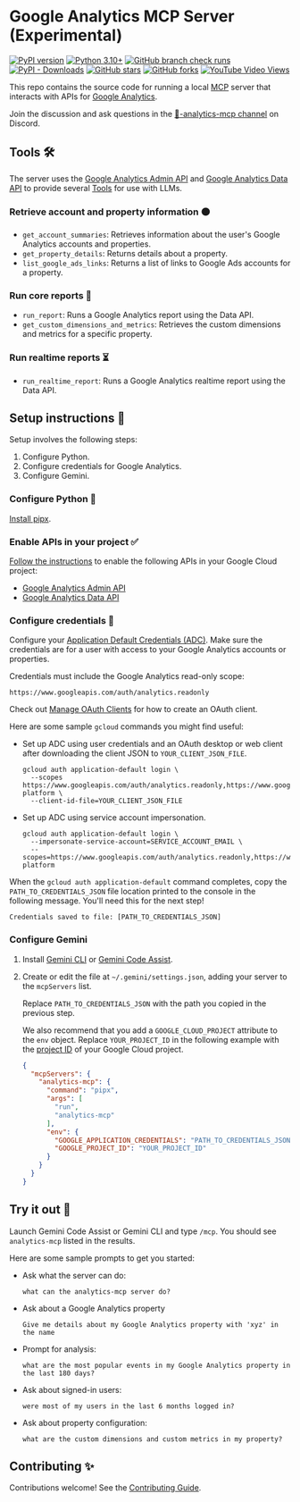 # Google Analytics MCP Server (Experimental)

[![PyPI version](https://img.shields.io/pypi/v/analytics-mcp.svg)](https://pypi.org/project/analytics-mcp/)
[![Python 3.10+](https://img.shields.io/badge/python-3.10+-blue.svg)](https://www.python.org/downloads/)
[![GitHub branch check runs](https://img.shields.io/github/check-runs/googleanalytics/google-analytics-mcp/main)](https://github.com/googleanalytics/google-analytics-mcp/actions?query=branch%3Amain++)
[![PyPI - Downloads](https://img.shields.io/pypi/dm/analytics-mcp)](https://pypi.org/project/analytics-mcp/)
[![GitHub stars](https://img.shields.io/github/stars/googleanalytics/google-analytics-mcp?style=social)](https://github.com/googleanalytics/google-analytics-mcp/stargazers)
[![GitHub forks](https://img.shields.io/github/forks/googleanalytics/google-analytics-mcp?style=social)](https://github.com/googleanalytics/google-analytics-mcp/network/members)
[![YouTube Video Views](https://img.shields.io/youtube/views/PT4wGPxWiRQ)](https://www.youtube.com/watch?v=PT4wGPxWiRQ)

This repo contains the source code for running a local
[MCP](https://modelcontextprotocol.io) server that interacts with APIs for
[Google Analytics](https://support.google.com/analytics).

Join the discussion and ask questions in the
[🤖-analytics-mcp channel](https://discord.com/channels/971845904002871346/1398002598665257060)
on Discord.

## Tools 🛠️

The server uses the
[Google Analytics Admin API](https://developers.google.com/analytics/devguides/config/admin/v1)
and
[Google Analytics Data API](https://developers.google.com/analytics/devguides/reporting/data/v1)
to provide several
[Tools](https://modelcontextprotocol.io/docs/concepts/tools) for use with LLMs.

### Retrieve account and property information 🟠

- `get_account_summaries`: Retrieves information about the user's Google
  Analytics accounts and properties.
- `get_property_details`: Returns details about a property.
- `list_google_ads_links`: Returns a list of links to Google Ads accounts for
  a property.

### Run core reports 📙

- `run_report`: Runs a Google Analytics report using the Data API.
- `get_custom_dimensions_and_metrics`: Retrieves the custom dimensions and
  metrics for a specific property.

### Run realtime reports ⏳

- `run_realtime_report`: Runs a Google Analytics realtime report using the
  Data API.

## Setup instructions 🔧

Setup involves the following steps:

1.  Configure Python.
1.  Configure credentials for Google Analytics.
1.  Configure Gemini.

### Configure Python 🐍

[Install pipx](https://pipx.pypa.io/stable/#install-pipx).

### Enable APIs in your project ✅

[Follow the instructions](https://support.google.com/googleapi/answer/6158841)
to enable the following APIs in your Google Cloud project:

* [Google Analytics Admin API](https://console.cloud.google.com/apis/library/analyticsadmin.googleapis.com)
* [Google Analytics Data API](https://console.cloud.google.com/apis/library/analyticsdata.googleapis.com)

### Configure credentials 🔑

Configure your [Application Default Credentials
(ADC)](https://cloud.google.com/docs/authentication/provide-credentials-adc).
Make sure the credentials are for a user with access to your Google Analytics
accounts or properties.

Credentials must include the Google Analytics read-only scope:

```
https://www.googleapis.com/auth/analytics.readonly
```

Check out
[Manage OAuth Clients](https://support.google.com/cloud/answer/15549257)
for how to create an OAuth client.

Here are some sample `gcloud` commands you might find useful:

- Set up ADC using user credentials and an OAuth desktop or web client after
  downloading the client JSON to `YOUR_CLIENT_JSON_FILE`.

  ```shell
  gcloud auth application-default login \
    --scopes https://www.googleapis.com/auth/analytics.readonly,https://www.googleapis.com/auth/cloud-platform \
    --client-id-file=YOUR_CLIENT_JSON_FILE
  ```

- Set up ADC using service account impersonation.

  ```shell
  gcloud auth application-default login \
    --impersonate-service-account=SERVICE_ACCOUNT_EMAIL \
    --scopes=https://www.googleapis.com/auth/analytics.readonly,https://www.googleapis.com/auth/cloud-platform
  ```

When the `gcloud auth application-default` command completes, copy the
`PATH_TO_CREDENTIALS_JSON` file location printed to the console in the
following message. You'll need this for the next step!

```
Credentials saved to file: [PATH_TO_CREDENTIALS_JSON]
```

### Configure Gemini

1.  Install [Gemini
    CLI](https://github.com/google-gemini/gemini-cli/blob/main/docs/cli/index.md)
    or [Gemini Code
    Assist](https://marketplace.visualstudio.com/items?itemName=Google.geminicodeassist).

1.  Create or edit the file at `~/.gemini/settings.json`, adding your server
    to the `mcpServers` list.

    Replace `PATH_TO_CREDENTIALS_JSON` with the path you copied in the previous
    step.

    We also recommend that you add a `GOOGLE_CLOUD_PROJECT` attribute to the
    `env` object. Replace `YOUR_PROJECT_ID` in the following example with the
    [project ID](https://support.google.com/googleapi/answer/7014113) of your
    Google Cloud project.

    ```json
    {
      "mcpServers": {
        "analytics-mcp": {
          "command": "pipx",
          "args": [
            "run",
            "analytics-mcp"
          ],
          "env": {
            "GOOGLE_APPLICATION_CREDENTIALS": "PATH_TO_CREDENTIALS_JSON",
            "GOOGLE_PROJECT_ID": "YOUR_PROJECT_ID"
          }
        }
      }
    }
    ```

## Try it out 🥼

Launch Gemini Code Assist or Gemini CLI and type `/mcp`. You should see
`analytics-mcp` listed in the results.

Here are some sample prompts to get you started:

- Ask what the server can do:

  ```
  what can the analytics-mcp server do?
  ```

- Ask about a Google Analytics property

  ```
  Give me details about my Google Analytics property with 'xyz' in the name
  ```

- Prompt for analysis:

  ```
  what are the most popular events in my Google Analytics property in the last 180 days?
  ```

- Ask about signed-in users:

  ```
  were most of my users in the last 6 months logged in?
  ```

- Ask about property configuration:

  ```
  what are the custom dimensions and custom metrics in my property?
  ```

## Contributing ✨

Contributions welcome! See the [Contributing Guide](CONTRIBUTING.md).
